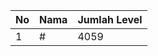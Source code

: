 | No | Nama            | Jumlah Level |
|----|-----------------|--------------|
| 1  | #    |    4059        |
